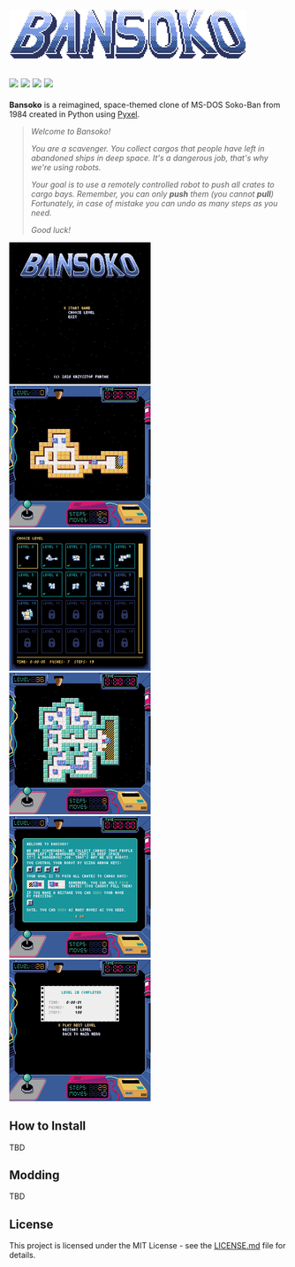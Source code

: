 ![Alt text](docs/logo.png)

[![](https://img.shields.io/github/v/release/kfurtak1024/bansoko)]()
[![](https://img.shields.io/github/pipenv/locked/python-version/kfurtak1024/bansoko)]()
[![](https://img.shields.io/lgtm/grade/python/github/kfurtak1024/bansoko)]()
[![](https://img.shields.io/github/license/kfurtak1024/bansoko)]()
-----------------

**Bansoko** is a reimagined, space-themed clone of MS-DOS Soko-Ban from 1984 created in Python using [Pyxel](https://github.com/kitao/pyxel).

> *Welcome to Bansoko!*
> 
> *You are a scavenger. You collect cargos that people have left in abandoned ships in deep space.*
> *It's a dangerous job, that's why we're using robots.*
> 
> *Your goal is to use a remotely controlled robot to push all crates to cargo bays.*
> *Remember, you can only **push** them (you cannot **pull**)*
> *Fortunately, in case of mistake you can undo as many steps as you need.*
> 
> *Good luck!*

![Alt text](docs/screen_shot1.png) ![Alt text](docs/screen_shot2.png) ![Alt text](docs/screen_shot3.png)
![Alt text](docs/screen_shot4.png) ![Alt text](docs/screen_shot5.png) ![Alt text](docs/screen_shot6.png)

## How to Install

TBD

## Modding

TBD

## License

This project is licensed under the MIT License - see the [LICENSE.md](LICENSE.md) file for details.
